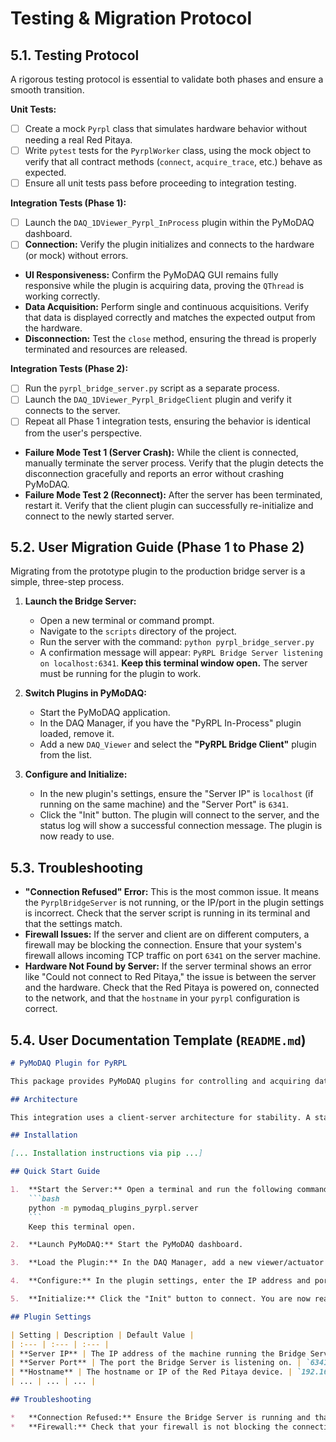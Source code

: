 # Testing & Migration Protocol

## 5.1. Testing Protocol

A rigorous testing protocol is essential to validate both phases and ensure a smooth transition.

**Unit Tests:**
*   [ ] Create a mock `Pyrpl` class that simulates hardware behavior without needing a real Red Pitaya.
*   [ ] Write `pytest` tests for the `PyrplWorker` class, using the mock object to verify that all contract methods (`connect`, `acquire_trace`, etc.) behave as expected.
*   [ ] Ensure all unit tests pass before proceeding to integration testing.

**Integration Tests (Phase 1):**
*   [ ] Launch the `DAQ_1DViewer_Pyrpl_InProcess` plugin within the PyMoDAQ dashboard.
*   [ ] **Connection:** Verify the plugin initializes and connects to the hardware (or mock) without errors.
*   **UI Responsiveness:** Confirm the PyMoDAQ GUI remains fully responsive while the plugin is acquiring data, proving the `QThread` is working correctly.
*   **Data Acquisition:** Perform single and continuous acquisitions. Verify that data is displayed correctly and matches the expected output from the hardware.
*   **Disconnection:** Test the `close` method, ensuring the thread is properly terminated and resources are released.

**Integration Tests (Phase 2):**
*   [ ] Run the `pyrpl_bridge_server.py` script as a separate process.
*   [ ] Launch the `DAQ_1DViewer_Pyrpl_BridgeClient` plugin and verify it connects to the server.
*   [ ] Repeat all Phase 1 integration tests, ensuring the behavior is identical from the user's perspective.
*   **Failure Mode Test 1 (Server Crash):** While the client is connected, manually terminate the server process. Verify that the plugin detects the disconnection gracefully and reports an error without crashing PyMoDAQ.
*   **Failure Mode Test 2 (Reconnect):** After the server has been terminated, restart it. Verify that the client plugin can successfully re-initialize and connect to the newly started server.

## 5.2. User Migration Guide (Phase 1 to Phase 2)

Migrating from the prototype plugin to the production bridge server is a simple, three-step process.

1.  **Launch the Bridge Server:**
    *   Open a new terminal or command prompt.
    *   Navigate to the `scripts` directory of the project.
    *   Run the server with the command: `python pyrpl_bridge_server.py`
    *   A confirmation message will appear: `PyRPL Bridge Server listening on localhost:6341`. **Keep this terminal window open.** The server must be running for the plugin to work.

2.  **Switch Plugins in PyMoDAQ:**
    *   Start the PyMoDAQ application.
    *   In the DAQ Manager, if you have the "PyRPL In-Process" plugin loaded, remove it.
    *   Add a new `DAQ_Viewer` and select the **"PyRPL Bridge Client"** plugin from the list.

3.  **Configure and Initialize:**
    *   In the new plugin's settings, ensure the "Server IP" is `localhost` (if running on the same machine) and the "Server Port" is `6341`.
    *   Click the "Init" button. The plugin will connect to the server, and the status log will show a successful connection message. The plugin is now ready to use.

## 5.3. Troubleshooting

*   **"Connection Refused" Error:** This is the most common issue. It means the `PyrplBridgeServer` is not running, or the IP/port in the plugin settings is incorrect. Check that the server script is running in its terminal and that the settings match.
*   **Firewall Issues:** If the server and client are on different computers, a firewall may be blocking the connection. Ensure that your system's firewall allows incoming TCP traffic on port `6341` on the server machine.
*   **Hardware Not Found by Server:** If the server terminal shows an error like "Could not connect to Red Pitaya," the issue is between the server and the hardware. Check that the Red Pitaya is powered on, connected to the network, and that the `hostname` in your `pyrpl` configuration is correct.

## 5.4. User Documentation Template (`README.md`)

```markdown
# PyMoDAQ Plugin for PyRPL

This package provides PyMoDAQ plugins for controlling and acquiring data from hardware running the PyRPL library, such as the Red Pitaya.

## Architecture

This integration uses a client-server architecture for stability. A standalone "Bridge Server" runs on the computer connected to the PyRPL hardware, and the PyMoDAQ plugin acts as a network client. This ensures that any hardware issues do not crash the main PyMoDAQ application.

## Installation

[... Installation instructions via pip ...]

## Quick Start Guide

1.  **Start the Server:** Open a terminal and run the following command:
    ```bash
    python -m pymodaq_plugins_pyrpl.server
    ```
    Keep this terminal open.

2.  **Launch PyMoDAQ:** Start the PyMoDAQ dashboard.

3.  **Load the Plugin:** In the DAQ Manager, add a new viewer/actuator and select the "PyRPL Bridge Client" plugin.

4.  **Configure:** In the plugin settings, enter the IP address and port of the server (default is `localhost:6341`).

5.  **Initialize:** Click the "Init" button to connect. You are now ready to acquire data.

## Plugin Settings

| Setting | Description | Default Value |
| :--- | :--- | :--- |
| **Server IP** | The IP address of the machine running the Bridge Server. | `localhost` |
| **Server Port** | The port the Bridge Server is listening on. | `6341` |
| **Hostname** | The hostname or IP of the Red Pitaya device. | `192.168.1.100` |
| ... | ... | ... |

## Troubleshooting

*   **Connection Refused:** Ensure the Bridge Server is running and that the IP/port settings are correct.
*   **Firewall:** Check that your firewall is not blocking the connection to the server port.
```